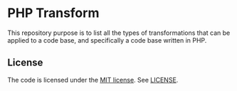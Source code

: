 # PHP Transform
This repository purpose is to list all the types of transformations that can be applied to a code base, and specifically a code base written in PHP.

## License
The code is licensed under the [MIT license](http://choosealicense.com/licenses/mit/). See [LICENSE](LICENSE).
